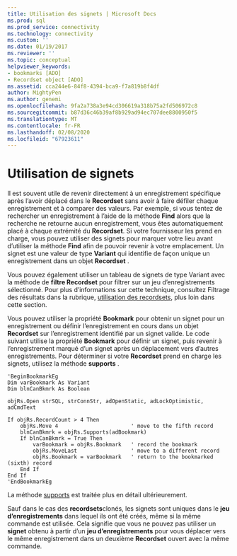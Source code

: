 ```yaml
---
title: Utilisation des signets | Microsoft Docs
ms.prod: sql
ms.prod_service: connectivity
ms.technology: connectivity
ms.custom: ''
ms.date: 01/19/2017
ms.reviewer: ''
ms.topic: conceptual
helpviewer_keywords:
- bookmarks [ADO]
- Recordset object [ADO]
ms.assetid: cca244e6-84f8-4394-bca9-f7a819b8f4df
author: MightyPen
ms.author: genemi
ms.openlocfilehash: 9fa2a738a3e94cd306619a318b75a2fd506972c8
ms.sourcegitcommit: b87d36c46b39af8b929ad94ec707dee8800950f5
ms.translationtype: MT
ms.contentlocale: fr-FR
ms.lasthandoff: 02/08/2020
ms.locfileid: "67923611"
---
```

# <a name="using-bookmarks"></a>Utilisation de signets
Il est souvent utile de revenir directement à un enregistrement spécifique après l’avoir déplacé dans le **Recordset** sans avoir à faire défiler chaque enregistrement et à comparer des valeurs. Par exemple, si vous tentez de rechercher un enregistrement à l’aide de la méthode **Find** alors que la recherche ne retourne aucun enregistrement, vous êtes automatiquement placé à chaque extrémité du **Recordset**. Si votre fournisseur les prend en charge, vous pouvez utiliser des signets pour marquer votre lieu avant d’utiliser la méthode **Find** afin de pouvoir revenir à votre emplacement. Un signet est une valeur de type **Variant** qui identifie de façon unique un enregistrement dans un objet **Recordset** .  
  
 Vous pouvez également utiliser un tableau de signets de type Variant avec la méthode de **filtre Recordset** pour filtrer sur un jeu d’enregistrements sélectionné. Pour plus d’informations sur cette technique, consultez Filtrage des résultats dans la rubrique, [utilisation des recordsets](../../../ado/guide/data/working-with-recordsets.md), plus loin dans cette section.  
  
 Vous pouvez utiliser la propriété **Bookmark** pour obtenir un signet pour un enregistrement ou définir l’enregistrement en cours dans un objet **Recordset** sur l’enregistrement identifié par un signet valide. Le code suivant utilise la propriété **Bookmark** pour définir un signet, puis revenir à l’enregistrement marqué d’un signet après un déplacement vers d’autres enregistrements. Pour déterminer si votre **Recordset** prend en charge les signets, utilisez la méthode **supports** .  
  
```  
'BeginBookmarkEg  
Dim varBookmark As Variant  
Dim blnCanBkmrk As Boolean  
  
objRs.Open strSQL, strConnStr, adOpenStatic, adLockOptimistic, adCmdText  
  
If objRs.RecordCount > 4 Then  
    objRs.Move 4                       ' move to the fifth record  
    blnCanBkmrk = objRs.Supports(adBookmark)  
    If blnCanBkmrk = True Then  
        varBookmark = objRs.Bookmark   ' record the bookmark  
        objRs.MoveLast                 ' move to a different record  
        objRs.Bookmark = varBookmark   ' return to the bookmarked (sixth) record  
    End If  
End If  
'EndBookmarkEg  
```  
  
 La méthode [supports](../../../ado/reference/ado-api/supports-method.md) est traitée plus en détail ultérieurement.  
  
 Sauf dans le cas des **recordsets**clonés, les signets sont uniques dans le **jeu d’enregistrements** dans lequel ils ont été créés, même si la même commande est utilisée. Cela signifie que vous ne pouvez pas utiliser un **signet** obtenu à partir d’un **jeu d’enregistrements** pour vous déplacer vers le même enregistrement dans un deuxième **Recordset** ouvert avec la même commande.
